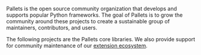 Pallets is the open source community organization that develops and supports
popular Python frameworks. The goal of Pallets is to grow the community around
these projects to create a sustainable group of maintainers, contributors, and
users.

The following projects are the Pallets core libraries. We also provide support
for community maintenance of our [extension ecosystem][eco].

[eco]: ecosystem.md
